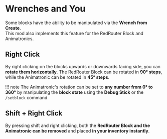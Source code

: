 # Wrenches and You

Some blocks have the ability to be manipulated via the **Wrench from Create**.  
This mod also implements this feature for the RedRouter Block and Animatronics.

## Right Click
By right clicking on the blocks upwards or downwards facing side, you can **rotate them horizontally**.
The RedRouter Block can be rotated in **90° steps**, while the Animatronic can be rotated in **45° steps**.

!!! note
    The Animatronic's rotation can be set to **any number from 0° to 360°** by manipulating the **block state** using the **Debug Stick** or the `/setblock` command.

## Shift + Right Click

By pressing shift and right clicking, both the **RedRouter Block and the Animatronic can be  removed** and placed **in your inventory instantly**.
